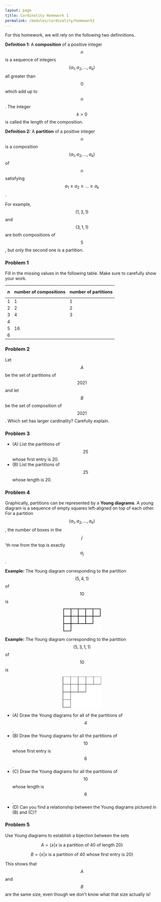 ```yaml
---
layout: page
title: Cardinality Homework 1
permalink: /modules/cardinality/homework1
---
```


For this homework, we will rely on the following two definnitions.

**Definition 1:** A **composition** of a positive integer $$n$$ is a sequence of integers $$(a_1,a_2,\dots,a_k)$$ all greater than $$0$$ which add up to $$n$$.  The integer $$k>0$$ is called the length of the composition.

**Definition 2:** A **partition** of a positive integer $$n$$ is a composition $$(a_1,a_2,\dots,a_k)$$ of $$n$$ satisfying $$a_1\geq a_2\geq\dots\geq a_k$$.

For example, $$(1,3,1)$$ and $$(3,1,1)$$ are both compositions of $$5$$, but only the second one is a partition.

### Problem 1

Fill in the missing values in the following table.  Make sure to carefully show your work.

| $$n$$ | number of compositions | number of partitions |
| ----- | ---------------------- | -------------------- |
|   1   |          1             |          1           |
|   2   |          2             |          2           |
|   3   |          4             |          3           |
|   4   |                        |                      |
|   5   |         16             |                      |
|   6   |                        |                      |

### Problem 2

Let $$A$$ be the set of partitions of $$2021$$ and let $$B$$ be the set of composition of $$2021$$.  Which set has larger cardinality?  Carefully explain.

### Problem 3

* (A) List the partitions of $$25$$ whose first entry is 20.
* (B) List the partitions of $$25$$ whose length is 20.

### Problem 4

Graphically, partitions can be represented by a **Young diagrams**.  A young diagram is a sequence of empty squares left-aligned on top of each other.
For a partition $$(a_1,a_2,\dots,a_k)$$, the number of boxes in the $$j$$'th row from the top is exactly $$a_j$$.

**Example:** The Young diagram corresponding to the partition $$(5,4,1)$$ of $$10$$ is

<p align="center"><img src="fig/young-diagram.png" width="25%"/></p>

**Example:** The Young diagram corresponding to the partition $$(5,3,1,1)$$ of $$10$$ is 

<p align="center"><img src="fig/young-diagram-2.jpg" width="25%"/></p>

* (A) Draw the Young diagrams for all of the partitions of $$4$$.
* (B) Draw the Young diagrams for all the partitions of $$10$$ whose first entry is $$6$$.
* (C) Draw the Young diagrams for all the partitions of $$10$$ whose length is $$6$$.
* (D) Can you find a relationship between the Young diagrams pictured in (B) and (C)?

### Problem 5

Use Young diagrams to establish a bijection between the sets

$$A = \{x | \text{$x$ is a partition of $40$ of length $20$}\}$$

$$B = \{x | \text{$x$ is a partition of $40$ whose first entry is $20$}\}$$

This shows that $$A$$ and $$B$$ are the same size, even though we don't know what that size actually is!

